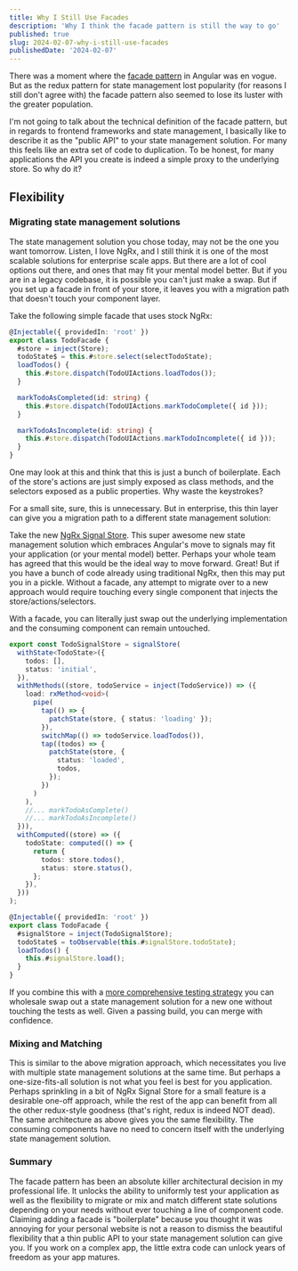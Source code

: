 ```yaml
---
title: Why I Still Use Facades
description: 'Why I think the facade pattern is still the way to go'
published: true
slug: 2024-02-07-why-i-still-use-facades
publishedDate: '2024-02-07'
---
```


There was a moment where the [facade pattern](https://en.wikipedia.org/wiki/Facade_pattern) in Angular was en vogue. But as the redux pattern for state management lost popularity (for reasons I still don't agree with) the facade pattern also seemed to lose its luster with the greater population.

I'm not going to talk about the technical definition of the facade pattern, but in regards to frontend frameworks and state management, I basically like to describe it as the "public API" to your state management solution. For many this feels like an extra set of code to duplication. To be honest, for many applications the API you create is indeed a simple proxy to the underlying store. So why do it?

## Flexibility

### Migrating state management solutions

The state management solution you chose today, may not be the one you want tomorrow. Listen, I love NgRx, and I still think it is one of the most scalable solutions for enterprise scale apps. But there are a lot of cool options out there, and ones that may fit your mental model better. But if you are in a legacy codebase, it is possible you can't just make a swap. But if you set up a facade in front of your store, it leaves you with a migration path that doesn't touch your component layer.

Take the following simple facade that uses stock NgRx:

```typescript
@Injectable({ providedIn: 'root' })
export class TodoFacade {
  #store = inject(Store);
  todoState$ = this.#store.select(selectTodoState);
  loadTodos() {
    this.#store.dispatch(TodoUIActions.loadTodos());
  }

  markTodoAsCompleted(id: string) {
    this.#store.dispatch(TodoUIActions.markTodoComplete({ id }));
  }

  markTodoAsIncomplete(id: string) {
    this.#store.dispatch(TodoUIActions.markTodoIncomplete({ id }));
  }
}
```

One may look at this and think that this is just a bunch of boilerplate. Each of the store's actions are just simply exposed as class methods, and the selectors exposed as a public properties. Why waste the keystrokes?

For a small site, sure, this is unnecessary. But in enterprise, this thin layer can give you a migration path to a different state management solution:

Take the new [NgRx Signal Store](https://ngrx.io/guide/signals). This super awesome new state management solution which embraces Angular's move to signals may fit your application (or your mental model) better. Perhaps your whole team has agreed that this would be the ideal way to move forward. Great! But if you have a bunch of code already using traditional NgRx, then this may put you in a pickle. Without a facade, any attempt to migrate over to a new approach would require touching every single component that injects the store/actions/selectors.

With a facade, you can literally just swap out the underlying implementation and the consuming component can remain untouched.

```typescript
export const TodoSignalStore = signalStore(
  withState<TodoState>({
    todos: [],
    status: 'initial',
  }),
  withMethods((store, todoService = inject(TodoService)) => ({
    load: rxMethod<void>(
      pipe(
        tap(() => {
          patchState(store, { status: 'loading' });
        }),
        switchMap(() => todoService.loadTodos()),
        tap((todos) => {
          patchState(store, {
            status: 'loaded',
            todos,
          });
        })
      )
    ),
    //... markTodoAsComplete()
    //... markTodoAsIncomplete()
  })),
  withComputed((store) => ({
    todoState: computed(() => {
      return {
        todos: store.todos(),
        status: store.status(),
      };
    }),
  }))
);

@Injectable({ providedIn: 'root' })
export class TodoFacade {
  #signalStore = inject(TodoSignalStore);
  todoState$ = toObservable(this.#signalStore.todoState);
  loadTodos() {
    this.#signalStore.load();
  }
}
```

If you combine this with a [more comprehensive testing strategy](https://www.justinrassier.com/blog/posts/2024-01-17-stop-unit-testing-your-ngrx-store) you can wholesale swap out a state management solution for a new one without touching the tests as well. Given a passing build, you can merge with confidence.

### Mixing and Matching

This is similar to the above migration approach, which necessitates you live with multiple state management solutions at the same time. But perhaps a one-size-fits-all solution is not what you feel is best for you application. Perhaps sprinkling in a bit of NgRx Signal Store for a small feature is a desirable one-off approach, while the rest of the app can benefit from all the other redux-style goodness (that's right, redux is indeed NOT dead). The same architecture as above gives you the same flexibility. The consuming components have no need to concern itself with the underlying state management solution.

### Summary

The facade pattern has been an absolute killer architectural decision in my professional life. It unlocks the ability to uniformly test your application as well as the flexibility to migrate or mix and match different state solutions depending on your needs without ever touching a line of component code. Claiming adding a facade is "boilerplate" because you thought it was annoying for your personal website is not a reason to dismiss the beautiful flexibility that a thin public API to your state management solution can give you. If you work on a complex app, the little extra code can unlock years of freedom as your app matures.
